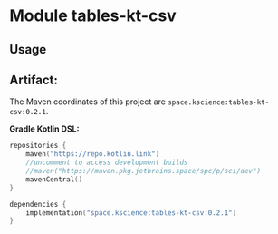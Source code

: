 # Module tables-kt-csv



## Usage

## Artifact:

The Maven coordinates of this project are `space.kscience:tables-kt-csv:0.2.1`.

**Gradle Kotlin DSL:**
```kotlin
repositories {
    maven("https://repo.kotlin.link")
    //uncomment to access development builds
    //maven("https://maven.pkg.jetbrains.space/spc/p/sci/dev")
    mavenCentral()
}

dependencies {
    implementation("space.kscience:tables-kt-csv:0.2.1")
}
```
